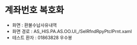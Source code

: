 


# 계좌번호 복호화
- 화면 : 환불수납사유내역
- 화면 경로 : AS_HIS.PA.AS.OO.UI_/SelRfndRpyPtclPrnt.xaml
- 테스트 환자 : 01863828 우수봉


